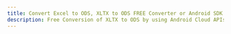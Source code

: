 ---title: Convert Excel to ODS, XLTX to ODS FREE Converter or Android SDKdescription: Free Conversion of XLTX to ODS by using Android Cloud APIs & SDKs. Also Create, Edit & Render Microsoft Excel, CSV and SpreadsheetML worksheets or spreadsheet in the Cloud.---